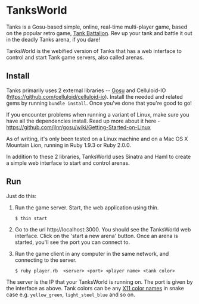 # TanksWorld

Tanks is a Gosu-based simple, online, real-time multi-player game, based on the popular retro game, [Tank Battalion](http://en.wikipedia.org/wiki/Tank_Battalion). Rev up your tank and battle it out in the deadly Tanks arena, if you dare!

TanksWorld is the webified version of Tanks that has a web interface to control and start Tank game servers, also called arenas.

## Install

Tanks primarily uses 2 external libraries -- [Gosu](http://www.libgosu.org/) and Celluloid-IO (https://github.com/celluloid/celluloid-io). Install the needed and related gems by running `bundle install`. Once you've done that you're good to go!

If you encounter problems when running a variant of Linux, make sure you have all the dependencies install. Read up more about it here - https://github.com/jlnr/gosu/wiki/Getting-Started-on-Linux

As of writing, it's only been tested on a Linux machine and on a Mac OS X Mountain Lion, running in Ruby 1.9.3 or Ruby 2.0.0.

In addition to these 2 libraries, TanksWorld uses Sinatra and Haml to create a simple web interface to start and control arenas.

## Run


Just do this:

1. Run the game server. Start, the web application using thin.
 
    `$ thin start`

2. Go to the url http://localhost:3000. You should see the TanksWorld web interface. Click on the 'start a new arena' button. Once an arena is started, you'll see the port you can connect to.
     
3. Run the game client in any computer in the same network, and connecting to the server.

    `$ ruby player.rb  <server> <port> <player name> <tank color>`
      
The server is the IP that your TanksWorld is running on. The port is given by the interface as above. Tank colors can be any [X11 color names](http://en.wikipedia.org/wiki/Web_colors) in snake case e.g. `yellow_green`, `light_steel_blue` and so on. 
   
